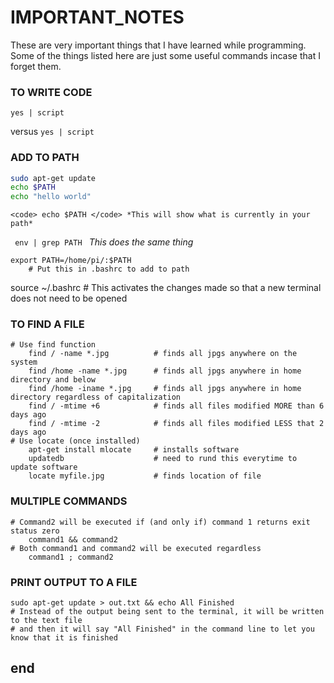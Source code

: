 
# IMPORTANT_NOTES
These are very important things that I have learned while programming.
Some of the things listed here are just some useful commands incase
that I forget them.

### TO WRITE CODE
<pre><code>yes | script </code></pre>
versus
<code>yes | script </code>


### ADD TO PATH
```bash
sudo apt-get update
echo $PATH
echo "hello world"
```
	<code> echo $PATH </code> *This will show what is currently in your path*

<code> env | grep PATH </code> *This does the same thing*

	export PATH=/home/pi/:$PATH 
		# Put this in .bashrc to add to path
source ~/.bashrc # This activates the changes made so that a new terminal does not need to be opened

### TO FIND A FILE
	# Use find function
		find / -name *.jpg			# finds all jpgs anywhere on the system
		find /home -name *.jpg		# finds all jpgs anywhere in home directory and below
		find /home -iname *.jpg		# finds all jpgs anywhere in home directory regardless of capitalization
		find / -mtime +6			# finds all files modified MORE than 6 days ago
		find / -mtime -2			# finds all files modified LESS that 2 days ago
	# Use locate (once installed)
		apt-get install mlocate		# installs software
		updatedb					# need to rund this everytime to update software
		locate myfile.jpg			# finds location of file

### MULTIPLE COMMANDS
	# Command2 will be executed if (and only if) command 1 returns exit status zero
		command1 && command2
	# Both command1 and command2 will be executed regardless
		command1 ; command2

### PRINT OUTPUT TO A FILE
	sudo apt-get update > out.txt && echo All Finished
	# Instead of the output being sent to the terminal, it will be written to the text file
	# and then it will say "All Finished" in the command line to let you know that it is finished








end
---
